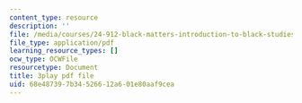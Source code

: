 ```yaml
---
content_type: resource
description: ''
file: /media/courses/24-912-black-matters-introduction-to-black-studies-spring-2017/68e487397b34526612a601e80aaf9cea_aSk7YbhON_0.pdf
file_type: application/pdf
learning_resource_types: []
ocw_type: OCWFile
resourcetype: Document
title: 3play pdf file
uid: 68e48739-7b34-5266-12a6-01e80aaf9cea
---
```

